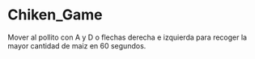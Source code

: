 # Chiken_Game
Mover al pollito con A y D o flechas derecha e izquierda para recoger la mayor cantidad de maiz en 60 segundos.
